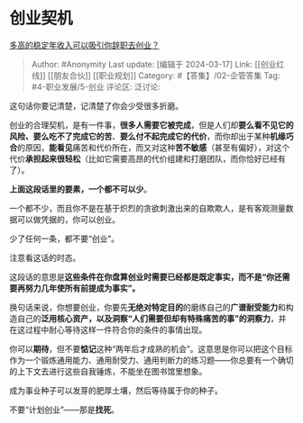 # 创业契机
[多高的稳定年收入可以吸引你辞职去创业？](https://www.zhihu.com/question/461040377/answer/1910187165)

> Author: #Anonymity
> Last update: [编辑于 2024-03-17]
> Link: [[创业红线]] [[朋友合伙]] [[职业规划]]
> Category: #【答集】/02-企管答集
> Tag: #4-职业发展/5-创业
> 评论区:
> 泛讨论:

这句话你要记清楚，记清楚了你会少受很多折磨。

创业的合理契机，是有一件事，**很多人需要它被完成**，但是人们却**要么看不见它的风险、要么吃不了完成它的苦**、**要么付不起完成它的代价**，而你却出于某种**机缘巧合**的原因，**能看见**痛苦和代价所在，而又对这种**苦不敏感**（甚至有偏好），对这个代价**承担起来很轻松**（比如它需要高昂的代价组建和打磨团队，而你恰好已经有了）。

**上面这段话里的要素，一个都不可以少**。

一个都不少，而且你不是在基于炽烈的贪欲刺激出来的自欺欺人，是有客观测量数据可以做凭据的，你可以创业。

少了任何一条，都不要“创业”。

注意看这话的时态。

这段话的意思是**这些条件在你盘算创业时需要已经都是既定事实，而不是“你还需要再努力几年使所有前提成为事实”。**

换句话来说，你想要创业，你要先**无绝对特定目的**的磨练自己的**广谱耐受能力**和构造自己的**泛用核心资产，以及洞察“人们需要但却有特殊痛苦的事”的洞察力**，并在这过程中耐心等待这样一件符合你的条件的事情出现。

你可以**期待**，但不要**惦记**这种“两年后才成熟的机会”。这意思是你可以把这个目标作为一个锻炼通用能力、通用耐受力、通用判断力的练习题——你总要有一个确切的上下文去进行这些自我锤炼，不能坐在图书馆里想象。

成为事业种子可以发芽的肥厚土壤，然后等待属于你的种子。

不要“计划创业”——那是**找死**。
